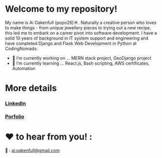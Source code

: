 

<!--
**popo26/popo26** is a ✨ _special_ ✨ repository because its `README.md` (this file) appears on your GitHub profile.

Here are some ideas to get you started:

- 🔭 I’m currently working on ...
- 🌱 I’m currently learning ...
- 👯 I’m looking to collaborate on ...
- 🤔 I’m looking for help with ...
- 💬 Ask me about ...
- 📫 How to reach me: ...
- 😄 Pronouns: ...
- ⚡ Fun fact: ...
-->

# Welcome to my repository!

My name is Ai Oakenfull (popo26):sunny:.
Naturally a creative person who loves to make things - from unique jewellery pieces to trying out a new recipe, this led me to embark on a career pivot into software development. I have a solid 10 years of background in IT system support and engineering and have completed Django and Flask Web Development in Python at CodingNomads.

- 🔭 I’m currently working on ... MERN stack project, GeoDjango project
- 🌱 I’m currently learning ... React.js, Bash scripting, AWS certificates, Automation


# More details

### [LinkedIn](https://www.linkedin.com/in/ai-oakenfull-319297163/)
### [Porfolio](https://www.aioakenfull.com)

# :heart: to hear from you! :

:love_letter: : ai.oakenfull@gmail.com





